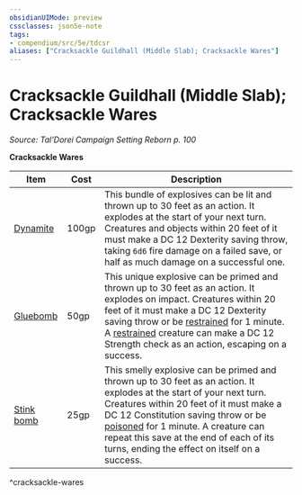 ```yaml
---
obsidianUIMode: preview
cssclasses: json5e-note
tags:
- compendium/src/5e/tdcsr
aliases: ["Cracksackle Guildhall (Middle Slab); Cracksackle Wares"]
---
```

# Cracksackle Guildhall (Middle Slab); Cracksackle Wares
*Source: Tal'Dorei Campaign Setting Reborn p. 100* 

**Cracksackle Wares**

| Item | Cost | Description |
|------|------|-------------|
| [Dynamite](/Systems/5e/items/dynamite-tdcsr.md) | 100gp | This bundle of explosives can be lit and thrown up to 30 feet as an action. It explodes at the start of your next turn. Creatures and objects within 20 feet of it must make a DC 12 Dexterity saving throw, taking `6d6` fire damage on a failed save, or half as much damage on a successful one. |
| [Gluebomb](/Systems/5e/items/gluebomb-tdcsr.md) | 50gp | This unique explosive can be primed and thrown up to 30 feet as an action. It explodes on impact. Creatures within 20 feet of it must make a DC 12 Dexterity saving throw or be [restrained](/Systems/5e/rules/conditions.md#restrained) for 1 minute. A [restrained](/Systems/5e/rules/conditions.md#restrained) creature can make a DC 12 Strength check as an action, escaping on a success. |
| [Stink bomb](/Systems/5e/items/stink-bomb-tdcsr.md) | 25gp | This smelly explosive can be primed and thrown up to 30 feet as an action. It explodes at the start of your next turn. Creatures within 20 feet of it must make a DC 12 Constitution saving throw or be [poisoned](/Systems/5e/rules/conditions.md#poisoned) for 1 minute. A creature can repeat this save at the end of each of its turns, ending the effect on itself on a success. |
^cracksackle-wares